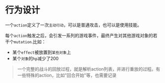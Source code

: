 # 行为设计


一个`action`定义了一次`主动行动`，可以是普通攻击，也可以是使用技能。

每个`action`触发之后，会引发一系列的游戏事件，最终产生对其他游戏对象的若干个`mutation`.比如：

- 某个`effect`被放置到`某些对象`上
- 某个`对象`的`hp`减少了200

> 一个完整的战斗的回放过程，就是解析action列表，并进行重放的过程。有一些特殊的action，比如"回合开始"等，也需要记录
